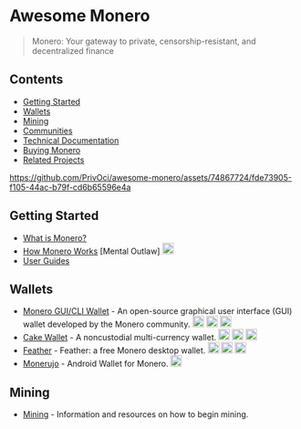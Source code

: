 # Awesome Monero

> Monero: Your gateway to private, censorship-resistant, and decentralized finance

## Contents
- [Getting Started](#getting-started)
- [Wallets](#wallets)
- [Mining](#mining)
- [Communities](#communities)
- [Technical Documentation](#technical-documentation)
- [Buying Monero](#buying-monero)
- [Related Projects](#related-projects)

https://github.com/PrivOci/awesome-monero/assets/74867724/fde73905-f105-44ac-b79f-cd6b65596e4a

## Getting Started
* [What is Monero?](https://web.getmonero.org/get-started/what-is-monero)
* [How Monero Works](https://www.youtube.com/watch?v=QrHsFZBab4U) [Mental Outlaw] <img src="https://github.com/PrivOci/awesome-monero/assets/74867724/001a4371-de75-4565-bc0f-a21270af609a" width="20" height="20">
* [User Guides](https://web.getmonero.org/resources/user-guides/)

## Wallets
* [Monero GUI/CLI Wallet](https://www.getmonero.org/downloads/) - An open-source graphical user interface (GUI) wallet developed by the Monero community.
  <img src="https://github.com/PrivOci/awesome-monero/assets/74867724/ca53c381-6a4a-450c-b2f5-5223fa3ad19e" width="20" height="20">
  <img src="https://github.com/PrivOci/awesome-monero/assets/74867724/88f937e1-eb4d-4703-b3f9-ff3b0fa55a75" width="20" height="20">
  <img src="https://github.com/PrivOci/awesome-monero/assets/74867724/5491fb42-15eb-4ea5-8194-35a69bdd2c18" width="20" height="20">
* [Cake Wallet](https://cakewallet.com/) - A noncustodial multi-currency wallet.
  <img src="https://github.com/PrivOci/awesome-monero/assets/74867724/88f937e1-eb4d-4703-b3f9-ff3b0fa55a75" width="20" height="20">
  <img src="https://github.com/PrivOci/awesome-monero/assets/74867724/5491fb42-15eb-4ea5-8194-35a69bdd2c18" width="20" height="20">
  <img src="https://github.com/PrivOci/awesome-monero/assets/74867724/bab4375e-e6e2-49da-b544-fdc1385f0bec" width="20" height="20">
* [Feather](https://featherwallet.org) - Feather: a free Monero desktop wallet.
  <img src="https://github.com/PrivOci/awesome-monero/assets/74867724/ca53c381-6a4a-450c-b2f5-5223fa3ad19e" width="20" height="20">
  <img src="https://github.com/PrivOci/awesome-monero/assets/74867724/88f937e1-eb4d-4703-b3f9-ff3b0fa55a75" width="20" height="20">
  <img src="https://github.com/PrivOci/awesome-monero/assets/74867724/5491fb42-15eb-4ea5-8194-35a69bdd2c18" width="20" height="20">
* [Monerujo](https://www.monerujo.io/) - Android Wallet for Monero.
  <img src="https://github.com/PrivOci/awesome-monero/assets/74867724/bab4375e-e6e2-49da-b544-fdc1385f0bec" width="20" height="20">

 
## Mining
* [Mining](https://web.getmonero.org/get-started/mining/) - Information and resources on how to begin mining.

